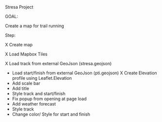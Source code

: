 Stresa Project

GOAL:

Create a map for trail running

Step:

X Create map

X Load Mapbox Tiles

X Load track from external GeoJson (stresa.geojson)

- Load start/finish from external GeoJson (pti.geojson)
X Create Elevation profile using Leaflet.Elevation
- Add scale bar
- Add title
- Style track and start/finish
- Fix popup from opening at page load
- Add weather forecast
- Style track
- Change color/ Style for start and finish
